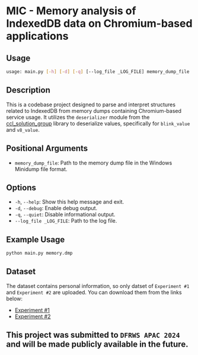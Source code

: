 # MIC - Memory analysis of IndexedDB data on Chromium-based applications

## Usage

```bash
usage: main.py [-h] [-d] [-q] [--log_file _LOG_FILE] memory_dump_file
```

## Description

This is a codebase project designed to parse and interpret structures related to IndexedDB from memory dumps containing Chromium-based service usage. It utilizes the `deserializer` module from the [ccl_solution_group](https://github.com/cclgroupltd/ccl_chrome_indexeddb) library to deserialize values, specifically for `blink_value` and `v8_value`.

## Positional Arguments

- `memory_dump_file`: Path to the memory dump file in the Windows Minidump file format.

## Options

- `-h`, `--help`: Show this help message and exit.
- `-d`, `--debug`: Enable debug output.
- `-q`, `--quiet`: Disable informational output.
- `--log_file _LOG_FILE`: Path to the log file.

## Example Usage

```bash
python main.py memory.dmp 
```
## Dataset

The dataset contains personal information, so only datset of `Experiment #1` and `Experiment #2` are uploaded. You can download them from the links below:

- [Experiment #1](https://www.dropbox.com/scl/fi/2v63607njm82j263ervab/Chrome-Normal-Records.dmp?rlkey=u94qxo5763yj5tvmhtg96okkc&st=3mgnk4at&dl=0) 
- [Experiment #2](https://www.dropbox.com/scl/fi/3waij5oe5yb7yb5ggo805/Chrome-Modified-Records.dmp?rlkey=oetqv9tkscu8tc4lrsvthl0d3&st=5wwlt0ad&dl=0)

## This project was submitted to `DFRWS APAC 2024` and will be made publicly available in the future.